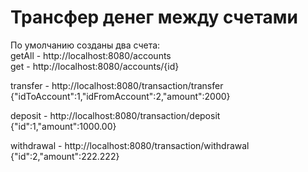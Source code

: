 # Трансфер денег между счетами
По умолчанию созданы два счета:  
 getAll - http://localhost:8080/accounts  
 get - http://localhost:8080/accounts/{id}  

 transfer - http://localhost:8080/transaction/transfer
  {"idToAccount":1,"idFromAccount":2,"amount":2000}
  
 deposit - http://localhost:8080/transaction/deposit
  {"id":1,"amount":1000.00}
  
 withdrawal - http://localhost:8080/transaction/withdrawal
  {"id":2,"amount":222.222}
